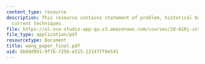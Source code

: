 ```yaml
---
content_type: resource
description: This resource contains statement of problem, historical background, and
  current techniques.
file: https://ol-ocw-studio-app-qa.s3.amazonaws.com/courses/20-010j-introduction-to-bioengineering-be-010j-spring-2006/8b8dd9919f767256e51512147ff9e541_wang_paper_final.pdf
file_type: application/pdf
resourcetype: Document
title: wang_paper_final.pdf
uid: 8b8dd991-9f76-7256-e515-12147ff9e541
---
```

